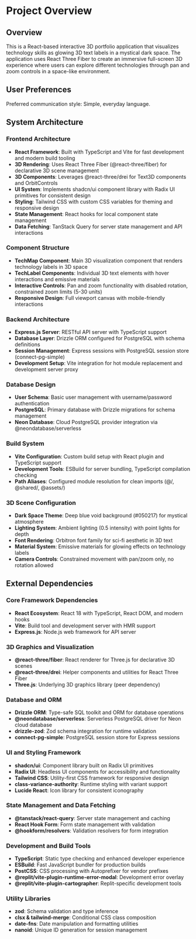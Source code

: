 # Project Overview

## Overview

This is a React-based interactive 3D portfolio application that visualizes technology skills as glowing 3D text labels in a mystical dark space. The application uses React Three Fiber to create an immersive full-screen 3D experience where users can explore different technologies through pan and zoom controls in a space-like environment.

## User Preferences

Preferred communication style: Simple, everyday language.

## System Architecture

### Frontend Architecture
- **React Framework**: Built with TypeScript and Vite for fast development and modern build tooling
- **3D Rendering**: Uses React Three Fiber (@react-three/fiber) for declarative 3D scene management
- **3D Components**: Leverages @react-three/drei for Text3D components and OrbitControls
- **UI System**: Implements shadcn/ui component library with Radix UI primitives for consistent design
- **Styling**: Tailwind CSS with custom CSS variables for theming and responsive design
- **State Management**: React hooks for local component state management
- **Data Fetching**: TanStack Query for server state management and API interactions

### Component Structure
- **TechMap Component**: Main 3D visualization component that renders technology labels in 3D space
- **TechLabel Components**: Individual 3D text elements with hover interactions and emissive materials
- **Interactive Controls**: Pan and zoom functionality with disabled rotation, constrained zoom limits (5-30 units)
- **Responsive Design**: Full viewport canvas with mobile-friendly interactions

### Backend Architecture
- **Express.js Server**: RESTful API server with TypeScript support
- **Database Layer**: Drizzle ORM configured for PostgreSQL with schema definitions
- **Session Management**: Express sessions with PostgreSQL session store (connect-pg-simple)
- **Development Setup**: Vite integration for hot module replacement and development server proxy

### Database Design
- **User Schema**: Basic user management with username/password authentication
- **PostgreSQL**: Primary database with Drizzle migrations for schema management
- **Neon Database**: Cloud PostgreSQL provider integration via @neondatabase/serverless

### Build System
- **Vite Configuration**: Custom build setup with React plugin and TypeScript support
- **Development Tools**: ESBuild for server bundling, TypeScript compilation checking
- **Path Aliases**: Configured module resolution for clean imports (@/, @shared/, @assets/)

### 3D Scene Configuration
- **Dark Space Theme**: Deep blue void background (#050217) for mystical atmosphere
- **Lighting System**: Ambient lighting (0.5 intensity) with point lights for depth
- **Font Rendering**: Orbitron font family for sci-fi aesthetic in 3D text
- **Material System**: Emissive materials for glowing effects on technology labels
- **Camera Controls**: Constrained movement with pan/zoom only, no rotation allowed

## External Dependencies

### Core Framework Dependencies
- **React Ecosystem**: React 18 with TypeScript, React DOM, and modern hooks
- **Vite**: Build tool and development server with HMR support
- **Express.js**: Node.js web framework for API server

### 3D Graphics and Visualization
- **@react-three/fiber**: React renderer for Three.js for declarative 3D scenes
- **@react-three/drei**: Helper components and utilities for React Three Fiber
- **Three.js**: Underlying 3D graphics library (peer dependency)

### Database and ORM
- **Drizzle ORM**: Type-safe SQL toolkit and ORM for database operations
- **@neondatabase/serverless**: Serverless PostgreSQL driver for Neon cloud database
- **drizzle-zod**: Zod schema integration for runtime validation
- **connect-pg-simple**: PostgreSQL session store for Express sessions

### UI and Styling Framework
- **shadcn/ui**: Component library built on Radix UI primitives
- **Radix UI**: Headless UI components for accessibility and functionality
- **Tailwind CSS**: Utility-first CSS framework for responsive design
- **class-variance-authority**: Runtime styling with variant support
- **Lucide React**: Icon library for consistent iconography

### State Management and Data Fetching
- **@tanstack/react-query**: Server state management and caching
- **React Hook Form**: Form state management with validation
- **@hookform/resolvers**: Validation resolvers for form integration

### Development and Build Tools
- **TypeScript**: Static type checking and enhanced developer experience
- **ESBuild**: Fast JavaScript bundler for production builds
- **PostCSS**: CSS processing with Autoprefixer for vendor prefixes
- **@replit/vite-plugin-runtime-error-modal**: Development error overlay
- **@replit/vite-plugin-cartographer**: Replit-specific development tools

### Utility Libraries
- **zod**: Schema validation and type inference
- **clsx & tailwind-merge**: Conditional CSS class composition
- **date-fns**: Date manipulation and formatting utilities
- **nanoid**: Unique ID generation for session management